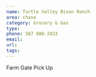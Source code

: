 ```yaml
---
name: Turtle Valley Bison Ranch
area: chase
category: Grocery & Gas
type:
phone: 587 888-2433
email:
url:
tags:
---
```


Farm Gate Pick Up
